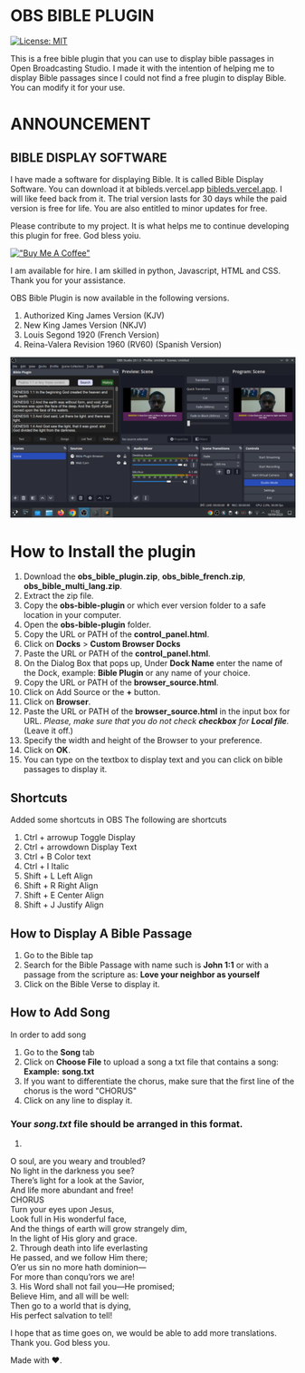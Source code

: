 # OBS BIBLE PLUGIN

[![License: MIT](https://img.shields.io/badge/License-MIT-yellow.svg)](https://opensource.org/licenses/MIT)

This is a free bible plugin that you can use to display bible passages in Open Broadcasting Studio.
I made it with the intention of helping me to display Bible passages since I could not find a free plugin to display Bible.
You can modify it for your use.

# ANNOUNCEMENT
## BIBLE DISPLAY  SOFTWARE
I have made a software for displaying Bible. It is called Bible Display Software. You can download it at bibleds.vercel.app  [bibleds.vercel.app](https://bibleds.vercel.app).
I will like feed back from it. The trial version lasts for 30 days while the paid version is free for life. You are also entitled to minor updates for free.

Please contribute to my project. It is what helps me to continue developing this plugin for free. God bless yoiu.

[!["Buy Me A Coffee"](https://www.buymeacoffee.com/assets/img/custom_images/orange_img.png)](https://www.buymeacoffee.com/tosin789)  

I am available for hire. I am skilled in python, Javascript, HTML and CSS. Thank you for your assistance.

OBS Bible Plugin is now available in the following versions.

1. Authorized King James Version (KJV)
2. New King James Version (NKJV)
3. Louis Segond 1920 (French Version)
4. Reina-Valera Revision 1960 (RV60) (Spanish Version)

![alt text](https://github.com/Tosin-JD/obs-bible-plugin/blob/main/Screenshot_20230918_110233.png)  


# How to Install the plugin
1. Download the **obs_bible_plugin.zip**, **obs_bible_french.zip**, **obs_bible_multi_lang.zip**.
2. Extract the zip file.
3. Copy the **obs-bible-plugin** or which ever version folder to a safe location in your computer.
4. Open the **obs-bible-plugin** folder.
5. Copy the URL or PATH of the **control_panel.html**.
6. Click on **Docks** > **Custom Browser Docks**
7. Paste the URL or PATH of the **control_panel.html**.
8. On the Dialog Box that pops up, Under **Dock Name** enter the name of the Dock, example: **Bible Plugin** or any name of your choice.
9. Copy the URL or PATH of the **browser_source.html**.
10. Click on Add Source or the **+** button.
11. Click on **Browser**.
12. Paste the URL or PATH of the **browser_source.html** in the input box for URL.
_Please, make sure that you do not check **checkbox** for **Local file**._ (Leave it off.)
13. Specify the width and height of the Browser to your preference.
14. Click on **OK**.
15. You can type on the textbox to display text and you can click on bible passages to display it.


## Shortcuts
Added some shortcuts in OBS
The following are shortcuts
1. Ctrl + arrowup Toggle Display
2. Ctrl + arrowdown Display Text
3. Ctrl + B Color text
4. Ctrl + I Italic
5. Shift + L Left Align
6. Shift + R Right Align
7. Shift + E Center Align
8. Shift + J Justify Align


## How to Display A Bible Passage
1. Go to the Bible tap
2. Search for the Bible Passage with name such is **John 1:1** or with a passage from the scripture as: **Love your neighbor as yourself**
3. Click on the Bible Verse to display it.


## How to Add Song
In order to add song
1. Go to the **Song** tab
2. Click on **Choose File** to upload a song a txt file that contains a song: **Example:** **song.txt**
3. If you want to differentiate the chorus, make sure that the first line of the chorus is the word "CHORUS"
4. Click on any line to display it.

### Your _song.txt_ file should be arranged in this format.
1.
O soul, are you weary and troubled?  
No light in the darkness you see?  
There’s light for a look at the Savior,  
And life more abundant and free!  
CHORUS  
Turn your eyes upon Jesus,  
Look full in His wonderful face,  
And the things of earth will grow strangely dim,  
In the light of His glory and grace.  
2.
Through death into life everlasting  
He passed, and we follow Him there;  
O’er us sin no more hath dominion—  
For more than conqu’rors we are!  
3.
His Word shall not fail you—He promised;  
Believe Him, and all will be well:  
Then go to a world that is dying,  
His perfect salvation to tell!

I hope that as time goes on, we would be able to add more translations. Thank you. God bless you.

Made with ❤️.
